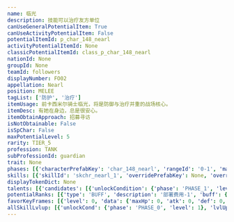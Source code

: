 ```yaml
---
name: 临光
description: 技能可以治疗友方单位
canUseGeneralPotentialItem: True
canUseActivityPotentialItem: False
potentialItemId: p_char_148_nearl
activityPotentialItemId: None
classicPotentialItemId: class_p_char_148_nearl
nationId: None
groupId: None
teamId: followers
displayNumber: FO02
appellation: Nearl
position: MELEE
tagList: ['防护', '治疗']
itemUsage: 前卡西米尔骑士临光，将是防御与治疗并重的战场核心。
itemDesc: 有她在身边，总是很安心。
itemObtainApproach: 招募寻访
isNotObtainable: False
isSpChar: False
maxPotentialLevel: 5
rarity: TIER_5
profession: TANK
subProfessionId: guardian
trait: None
phases: [{'characterPrefabKey': 'char_148_nearl', 'rangeId': '0-1', 'maxLevel': 50, 'attributesKeyFrames': [{'level': 1, 'data': {'maxHp': 1154, 'atk': 191, 'def': 240, 'magicResistance': 10.0, 'cost': 17, 'blockCnt': 2, 'moveSpeed': 1.0, 'attackSpeed': 100.0, 'baseAttackTime': 1.2, 'respawnTime': 70, 'hpRecoveryPerSec': 0.0, 'spRecoveryPerSec': 1.0, 'maxDeployCount': 1, 'maxDeckStackCnt': 0, 'tauntLevel': 0, 'massLevel': 0, 'baseForceLevel': 0, 'stunImmune': False, 'silenceImmune': False, 'sleepImmune': False, 'frozenImmune': False, 'levitateImmune': False}}, {'level': 50, 'data': {'maxHp': 1560, 'atk': 273, 'def': 353, 'magicResistance': 10.0, 'cost': 17, 'blockCnt': 2, 'moveSpeed': 1.0, 'attackSpeed': 100.0, 'baseAttackTime': 1.2, 'respawnTime': 70, 'hpRecoveryPerSec': 0.0, 'spRecoveryPerSec': 1.0, 'maxDeployCount': 1, 'maxDeckStackCnt': 0, 'tauntLevel': 0, 'massLevel': 0, 'baseForceLevel': 0, 'stunImmune': False, 'silenceImmune': False, 'sleepImmune': False, 'frozenImmune': False, 'levitateImmune': False}}], 'evolveCost': None}, {'characterPrefabKey': 'char_148_nearl', 'rangeId': '0-1', 'maxLevel': 70, 'attributesKeyFrames': [{'level': 1, 'data': {'maxHp': 1560, 'atk': 273, 'def': 353, 'magicResistance': 10.0, 'cost': 19, 'blockCnt': 3, 'moveSpeed': 1.0, 'attackSpeed': 100.0, 'baseAttackTime': 1.2, 'respawnTime': 70, 'hpRecoveryPerSec': 0.0, 'spRecoveryPerSec': 1.0, 'maxDeployCount': 1, 'maxDeckStackCnt': 0, 'tauntLevel': 0, 'massLevel': 0, 'baseForceLevel': 0, 'stunImmune': False, 'silenceImmune': False, 'sleepImmune': False, 'frozenImmune': False, 'levitateImmune': False}}, {'level': 70, 'data': {'maxHp': 2001, 'atk': 369, 'def': 471, 'magicResistance': 10.0, 'cost': 19, 'blockCnt': 3, 'moveSpeed': 1.0, 'attackSpeed': 100.0, 'baseAttackTime': 1.2, 'respawnTime': 70, 'hpRecoveryPerSec': 0.0, 'spRecoveryPerSec': 1.0, 'maxDeployCount': 1, 'maxDeckStackCnt': 0, 'tauntLevel': 0, 'massLevel': 0, 'baseForceLevel': 0, 'stunImmune': False, 'silenceImmune': False, 'sleepImmune': False, 'frozenImmune': False, 'levitateImmune': False}}], 'evolveCost': [{'id': '3231', 'count': 4, 'type': 'MATERIAL'}, {'id': '30062', 'count': 3, 'type': 'MATERIAL'}, {'id': '30032', 'count': 3, 'type': 'MATERIAL'}]}, {'characterPrefabKey': 'char_148_nearl', 'rangeId': '0-1', 'maxLevel': 80, 'attributesKeyFrames': [{'level': 1, 'data': {'maxHp': 2001, 'atk': 369, 'def': 471, 'magicResistance': 10.0, 'cost': 21, 'blockCnt': 3, 'moveSpeed': 1.0, 'attackSpeed': 100.0, 'baseAttackTime': 1.2, 'respawnTime': 70, 'hpRecoveryPerSec': 0.0, 'spRecoveryPerSec': 1.0, 'maxDeployCount': 1, 'maxDeckStackCnt': 0, 'tauntLevel': 0, 'massLevel': 0, 'baseForceLevel': 0, 'stunImmune': False, 'silenceImmune': False, 'sleepImmune': False, 'frozenImmune': False, 'levitateImmune': False}}, {'level': 80, 'data': {'maxHp': 2780, 'atk': 462, 'def': 575, 'magicResistance': 10.0, 'cost': 21, 'blockCnt': 3, 'moveSpeed': 1.0, 'attackSpeed': 100.0, 'baseAttackTime': 1.2, 'respawnTime': 70, 'hpRecoveryPerSec': 0.0, 'spRecoveryPerSec': 1.0, 'maxDeployCount': 1, 'maxDeckStackCnt': 0, 'tauntLevel': 0, 'massLevel': 0, 'baseForceLevel': 0, 'stunImmune': False, 'silenceImmune': False, 'sleepImmune': False, 'frozenImmune': False, 'levitateImmune': False}}], 'evolveCost': [{'id': '3233', 'count': 3, 'type': 'MATERIAL'}, {'id': '30074', 'count': 9, 'type': 'MATERIAL'}, {'id': '30033', 'count': 16, 'type': 'MATERIAL'}]}]
skills: [{'skillId': 'skchr_nearl_1', 'overridePrefabKey': None, 'overrideTokenKey': None, 'levelUpCostCond': [{'unlockCond': {'phase': 'PHASE_2', 'level': 1}, 'lvlUpTime': 28800, 'levelUpCost': [{'id': '3303', 'count': 5, 'type': 'MATERIAL'}, {'id': '30034', 'count': 3, 'type': 'MATERIAL'}, {'id': '30013', 'count': 4, 'type': 'MATERIAL'}]}, {'unlockCond': {'phase': 'PHASE_2', 'level': 1}, 'lvlUpTime': 57600, 'levelUpCost': [{'id': '3303', 'count': 6, 'type': 'MATERIAL'}, {'id': '30054', 'count': 3, 'type': 'MATERIAL'}, {'id': '30034', 'count': 5, 'type': 'MATERIAL'}]}, {'unlockCond': {'phase': 'PHASE_2', 'level': 1}, 'lvlUpTime': 86400, 'levelUpCost': [{'id': '3303', 'count': 10, 'type': 'MATERIAL'}, {'id': '30135', 'count': 4, 'type': 'MATERIAL'}, {'id': '30064', 'count': 3, 'type': 'MATERIAL'}]}], 'unlockCond': {'phase': 'PHASE_0', 'level': 1}}, {'skillId': 'skchr_nearl_2', 'overridePrefabKey': None, 'overrideTokenKey': None, 'levelUpCostCond': [{'unlockCond': {'phase': 'PHASE_2', 'level': 1}, 'lvlUpTime': 28800, 'levelUpCost': [{'id': '3303', 'count': 5, 'type': 'MATERIAL'}, {'id': '30044', 'count': 3, 'type': 'MATERIAL'}, {'id': '30023', 'count': 1, 'type': 'MATERIAL'}]}, {'unlockCond': {'phase': 'PHASE_2', 'level': 1}, 'lvlUpTime': 57600, 'levelUpCost': [{'id': '3303', 'count': 6, 'type': 'MATERIAL'}, {'id': '30064', 'count': 2, 'type': 'MATERIAL'}, {'id': '30044', 'count': 5, 'type': 'MATERIAL'}]}, {'unlockCond': {'phase': 'PHASE_2', 'level': 1}, 'lvlUpTime': 86400, 'levelUpCost': [{'id': '3303', 'count': 10, 'type': 'MATERIAL'}, {'id': '30115', 'count': 4, 'type': 'MATERIAL'}, {'id': '30034', 'count': 4, 'type': 'MATERIAL'}]}], 'unlockCond': {'phase': 'PHASE_1', 'level': 1}}]
displayTokenDict: None
talents: [{'candidates': [{'unlockCondition': {'phase': 'PHASE_1', 'level': 1}, 'requiredPotentialRank': 0, 'prefabKey': '1', 'name': '医疗效果大提升', 'description': '自身医疗效果提高10%', 'rangeId': None, 'blackboard': [{'key': 'heal_scale', 'value': 1.1, 'valueStr': None}], 'tokenKey': None}, {'unlockCondition': {'phase': 'PHASE_1', 'level': 1}, 'requiredPotentialRank': 4, 'prefabKey': '1', 'name': '医疗效果大提升', 'description': '自身医疗效果提高12%<@ba.talpu>（+2%）</>', 'rangeId': None, 'blackboard': [{'key': 'heal_scale', 'value': 1.12, 'valueStr': None}], 'tokenKey': None}, {'unlockCondition': {'phase': 'PHASE_2', 'level': 1}, 'requiredPotentialRank': 0, 'prefabKey': '1+', 'name': '天马光环', 'description': '在场时，全地图的友方单位医疗效果提高10%', 'rangeId': None, 'blackboard': [{'key': 'heal_scale', 'value': 1.1, 'valueStr': None}], 'tokenKey': None}, {'unlockCondition': {'phase': 'PHASE_2', 'level': 1}, 'requiredPotentialRank': 4, 'prefabKey': '1+', 'name': '天马光环', 'description': '在场时，全地图的友方单位医疗效果提高12%<@ba.talpu>（+2%）</>', 'rangeId': None, 'blackboard': [{'key': 'heal_scale', 'value': 1.12, 'valueStr': None}], 'tokenKey': None}]}]
potentialRanks: [{'type': 'BUFF', 'description': '部署费用-1', 'buff': {'attributes': {'abnormalFlags': None, 'abnormalImmunes': None, 'abnormalAntis': None, 'abnormalCombos': None, 'abnormalComboImmunes': None, 'attributeModifiers': [{'attributeType': 'COST', 'formulaItem': 'ADDITION', 'value': -1.0, 'loadFromBlackboard': False, 'fetchBaseValueFromSourceEntity': False}]}}, 'equivalentCost': None}, {'type': 'BUFF', 'description': '再部署时间-4秒', 'buff': {'attributes': {'abnormalFlags': None, 'abnormalImmunes': None, 'abnormalAntis': None, 'abnormalCombos': None, 'abnormalComboImmunes': None, 'attributeModifiers': [{'attributeType': 'RESPAWN_TIME', 'formulaItem': 'ADDITION', 'value': -4.0, 'loadFromBlackboard': False, 'fetchBaseValueFromSourceEntity': False}]}}, 'equivalentCost': None}, {'type': 'BUFF', 'description': '防御力+25', 'buff': {'attributes': {'abnormalFlags': None, 'abnormalImmunes': None, 'abnormalAntis': None, 'abnormalCombos': None, 'abnormalComboImmunes': None, 'attributeModifiers': [{'attributeType': 'DEF', 'formulaItem': 'ADDITION', 'value': 25.0, 'loadFromBlackboard': False, 'fetchBaseValueFromSourceEntity': False}]}}, 'equivalentCost': None}, {'type': 'CUSTOM', 'description': '天赋效果增强', 'buff': None, 'equivalentCost': None}, {'type': 'BUFF', 'description': '部署费用-1', 'buff': {'attributes': {'abnormalFlags': None, 'abnormalImmunes': None, 'abnormalAntis': None, 'abnormalCombos': None, 'abnormalComboImmunes': None, 'attributeModifiers': [{'attributeType': 'COST', 'formulaItem': 'ADDITION', 'value': -1.0, 'loadFromBlackboard': False, 'fetchBaseValueFromSourceEntity': False}]}}, 'equivalentCost': None}]
favorKeyFrames: [{'level': 0, 'data': {'maxHp': 0, 'atk': 0, 'def': 0, 'magicResistance': 0.0, 'cost': 0, 'blockCnt': 0, 'moveSpeed': 0.0, 'attackSpeed': 0.0, 'baseAttackTime': 0.0, 'respawnTime': 0, 'hpRecoveryPerSec': 0.0, 'spRecoveryPerSec': 0.0, 'maxDeployCount': 0, 'maxDeckStackCnt': 0, 'tauntLevel': 0, 'massLevel': 0, 'baseForceLevel': 0, 'stunImmune': False, 'silenceImmune': False, 'sleepImmune': False, 'frozenImmune': False, 'levitateImmune': False}}, {'level': 50, 'data': {'maxHp': 0, 'atk': 40, 'def': 50, 'magicResistance': 0.0, 'cost': 0, 'blockCnt': 0, 'moveSpeed': 0.0, 'attackSpeed': 0.0, 'baseAttackTime': 0.0, 'respawnTime': 0, 'hpRecoveryPerSec': 0.0, 'spRecoveryPerSec': 0.0, 'maxDeployCount': 0, 'maxDeckStackCnt': 0, 'tauntLevel': 0, 'massLevel': 0, 'baseForceLevel': 0, 'stunImmune': False, 'silenceImmune': False, 'sleepImmune': False, 'frozenImmune': False, 'levitateImmune': False}}]
allSkillLvlup: [{'unlockCond': {'phase': 'PHASE_0', 'level': 1}, 'lvlUpCost': [{'id': '3301', 'count': 4, 'type': 'MATERIAL'}]}, {'unlockCond': {'phase': 'PHASE_0', 'level': 1}, 'lvlUpCost': [{'id': '3301', 'count': 4, 'type': 'MATERIAL'}, {'id': '30061', 'count': 4, 'type': 'MATERIAL'}]}, {'unlockCond': {'phase': 'PHASE_0', 'level': 1}, 'lvlUpCost': [{'id': '3302', 'count': 6, 'type': 'MATERIAL'}, {'id': '30012', 'count': 4, 'type': 'MATERIAL'}]}, {'unlockCond': {'phase': 'PHASE_1', 'level': 1}, 'lvlUpCost': [{'id': '3302', 'count': 6, 'type': 'MATERIAL'}, {'id': '30022', 'count': 5, 'type': 'MATERIAL'}]}, {'unlockCond': {'phase': 'PHASE_1', 'level': 1}, 'lvlUpCost': [{'id': '3302', 'count': 6, 'type': 'MATERIAL'}, {'id': '30013', 'count': 5, 'type': 'MATERIAL'}]}, {'unlockCond': {'phase': 'PHASE_1', 'level': 1}, 'lvlUpCost': [{'id': '3303', 'count': 6, 'type': 'MATERIAL'}, {'id': '30023', 'count': 3, 'type': 'MATERIAL'}, {'id': '30043', 'count': 3, 'type': 'MATERIAL'}]}]
---
```



